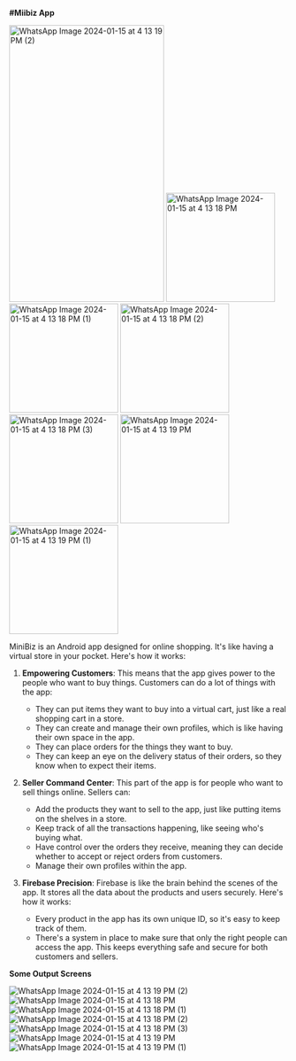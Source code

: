 **#Miibiz App**

<img width="280" height="500" alt="WhatsApp Image 2024-01-15 at 4 13 19 PM (2)" src="https://github.com/NehaW4/MiniBis_Main/assets/92804162/3ae87c74-bb48-41fc-a70f-2603ad343320">
<img width="197" height="197" alt="WhatsApp Image 2024-01-15 at 4 13 18 PM" src="https://github.com/NehaW4/MiniBis_Main/assets/92804162/bfff97c6-10c8-47bb-9872-95ab43534ea3">
<img width="197" height="197" alt="WhatsApp Image 2024-01-15 at 4 13 18 PM (1)" src="https://github.com/NehaW4/MiniBis_Main/assets/92804162/ce459b1f-5bb4-4c3f-a1e1-4bbdee3791cb">
<img width="197" height="197" alt="WhatsApp Image 2024-01-15 at 4 13 18 PM (2)" src="https://github.com/NehaW4/MiniBis_Main/assets/92804162/25123a18-fda6-418c-bc97-bf92ee76470e">
<img width="197" height="197" alt="WhatsApp Image 2024-01-15 at 4 13 18 PM (3)" src="https://github.com/NehaW4/MiniBis_Main/assets/92804162/df4c1d76-856f-4656-8e43-cac729a86a46">
<img width="197" height="197" alt="WhatsApp Image 2024-01-15 at 4 13 19 PM" src="https://github.com/NehaW4/MiniBis_Main/assets/92804162/0662f0d7-e2f3-442f-b138-0ec16dcb10c8">
<img width="197" height="197" alt="WhatsApp Image 2024-01-15 at 4 13 19 PM (1)" src="https://github.com/NehaW4/MiniBis_Main/assets/92804162/4c76ef74-9061-4faa-b5f0-1212eae92cc7">


MiniBiz is an Android app designed for online shopping. It's like having a virtual store in your pocket. Here's how it works:

1. **Empowering Customers**: This means that the app gives power to the people who want to buy things. Customers can do a lot of things with the app:
   - They can put items they want to buy into a virtual cart, just like a real shopping cart in a store.
   - They can create and manage their own profiles, which is like having their own space in the app.
   - They can place orders for the things they want to buy.
   - They can keep an eye on the delivery status of their orders, so they know when to expect their items.

2. **Seller Command Center**: This part of the app is for people who want to sell things online. Sellers can:
   - Add the products they want to sell to the app, just like putting items on the shelves in a store.
   - Keep track of all the transactions happening, like seeing who's buying what.
   - Have control over the orders they receive, meaning they can decide whether to accept or reject orders from customers.
   - Manage their own profiles within the app.

3. **Firebase Precision**: Firebase is like the brain behind the scenes of the app. It stores all the data about the products and users securely. Here's how it works:
   - Every product in the app has its own unique ID, so it's easy to keep track of them.
   - There's a system in place to make sure that only the right people can access the app. This keeps everything safe and secure for both customers and sellers.
  
**Some Output Screens**

![WhatsApp Image 2024-01-15 at 4 13 19 PM (2)](https://github.com/NehaW4/MiniBis_Main/assets/92804162/3ae87c74-bb48-41fc-a70f-2603ad343320)
![WhatsApp Image 2024-01-15 at 4 13 18 PM](https://github.com/NehaW4/MiniBis_Main/assets/92804162/bfff97c6-10c8-47bb-9872-95ab43534ea3)
![WhatsApp Image 2024-01-15 at 4 13 18 PM (1)](https://github.com/NehaW4/MiniBis_Main/assets/92804162/ce459b1f-5bb4-4c3f-a1e1-4bbdee3791cb)
![WhatsApp Image 2024-01-15 at 4 13 18 PM (2)](https://github.com/NehaW4/MiniBis_Main/assets/92804162/25123a18-fda6-418c-bc97-bf92ee76470e)
![WhatsApp Image 2024-01-15 at 4 13 18 PM (3)](https://github.com/NehaW4/MiniBis_Main/assets/92804162/df4c1d76-856f-4656-8e43-cac729a86a46)
![WhatsApp Image 2024-01-15 at 4 13 19 PM](https://github.com/NehaW4/MiniBis_Main/assets/92804162/0662f0d7-e2f3-442f-b138-0ec16dcb10c8)
![WhatsApp Image 2024-01-15 at 4 13 19 PM (1)](https://github.com/NehaW4/MiniBis_Main/assets/92804162/4c76ef74-9061-4faa-b5f0-1212eae92cc7)

